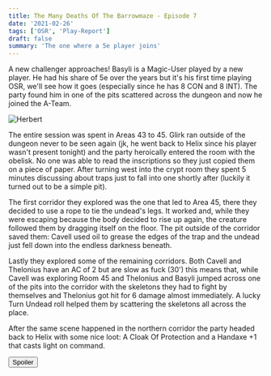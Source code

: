 ```yaml
---
title: The Many Deaths Of The Barrowmaze - Episode 7
date: '2021-02-26'
tags: ['OSR', 'Play-Report']
draft: false
summary: 'The one where a 5e player joins'
---
```


A new challenger approaches! Basyli is a Magic-User played by a new player. He had his share of 5e over the years but it's his first time playing OSR, we'll see how it goes (especially since he has 8 CON and 8 INT). The party found him in one of the pits scattered across the dungeon and now he joined the A-Team.

![Herbert](https://external-content.duckduckgo.com/iu/?u=https%3A%2F%2Fi.ytimg.com%2Fvi%2FRaOKu_ErHsY%2Fmaxresdefault.jpg&f=1&nofb=1)

The entire session was spent in Areas 43 to 45. Glirk ran outside of the dungeon never to be seen again (jk, he went back to Helix since his player wasn't present tonight) and the party heroically entered the room with the obelisk. No one was able to read the inscriptions so they just copied them on a piece of paper. After turning west into the crypt room they spent 5 minutes discussing about traps just to fall into one shortly after (luckily it turned out to be a simple pit).

The first corridor they explored was the one that led to Area 45, there they decided to use a rope to tie the undead's legs. It worked and, while they were escaping because the body decided to rise up again, the creature followed them by dragging itself on the floor. The pit outside of the corridor saved them: Cavell used oil to grease the edges of the trap and the undead just fell down into the endless darkness beneath.

Lastly they explored some of the remaining corridors. Both Cavell and Thelonius have an AC of 2 but are slow as fuck (30') this means that, while Cavell was exploring Room 45 and Thelonius and Basyli jumped across one of the pits into the corridor with the skeletons they had to fight by themselves and Thelonius got hit for 6 damage almost immediately. A lucky Turn Undead roll helped them by scattering the skeletons all across the place.

After the same scene happened in the northern corridor the party headed back to Helix with some nice loot: A Cloak Of Protection and a Handaxe +1 that casts light on command.

<button title="Click to show/hide content" type="button" onclick="if(document.getElementById('spoiler') .style.display=='none') {document.getElementById('spoiler') .style.display=''}else{document.getElementById('spoiler') .style.display='none'}">Spoiler</button>

<div id="spoiler" style="display:none; background: #4a4a4a;
  border-left: 10px solid #ccc;
  margin: 1.5em 10px;
  padding: 0.5em 10px;">
The party is about to find the caverns of Area 47 so I'm really hyped for that. I'm pretty sure that they will want to explore all of the corridors and nooks of the place so they will arrive at least until Room 286, which means they'll reach Area Seven: The Chaos Sepulcher of the Elements. I'm not sure if the order of the areas indicates its difficulty but going from One to Seven is gonna be a big jump nontheless. Spooky!
</div>

